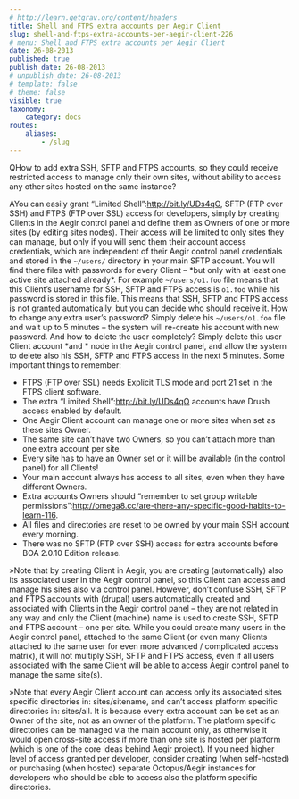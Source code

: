 ```yaml
---
# http://learn.getgrav.org/content/headers
title: Shell and FTPS extra accounts per Aegir Client
slug: shell-and-ftps-extra-accounts-per-aegir-client-226
# menu: Shell and FTPS extra accounts per Aegir Client
date: 26-08-2013
published: true
publish_date: 26-08-2013
# unpublish_date: 26-08-2013
# template: false
# theme: false
visible: true
taxonomy:
    category: docs
routes:
    aliases:
        - /slug
---
```


<a name="extra-q"></a>

QHow to add extra SSH, SFTP and FTPS accounts, so they could receive restricted access to manage only their own sites, without ability to access any other sites hosted on the same instance?

<a name="extra-a"></a>

AYou can easily grant “Limited Shell”:http://bit.ly/UDs4qO, SFTP (FTP over SSH) and FTPS (FTP over SSL) access for developers, simply by creating Clients in the Aegir control panel and define them as Owners of one or more sites (by editing sites nodes). Their access will be limited to only sites they can manage, but only if you will send them their account access credentials, which are independent of their Aegir control panel credentials and stored in the `~/users/` directory in your main SFTP account. You will find there files with passwords for every Client – \*but only with at least one active site attached already\*. For example `~/users/o1.foo` file means that this Client’s username for SSH, SFTP and FTPS access is `o1.foo` while his password is stored in this file. This means that SSH, SFTP and FTPS access is not granted automatically, but you can decide who should receive it. How to change any extra user’s password? Simply delete his `~/users/o1.foo` file and wait up to 5 minutes – the system will re-create his account with new password. And how to delete the user completely? Simply delete this user Client account \*and * node in the Aegir control panel, and allow the system to delete also his SSH, SFTP and FTPS access in the next 5 minutes. Some important things to remember:

 * FTPS (FTP over SSL) needs Explicit TLS mode and port 21 set in the FTPS client software.  
 * The extra “Limited Shell”:http://bit.ly/UDs4qO accounts have Drush access enabled by default.  
 * One Aegir Client account can manage one or more sites when set as these sites Owner.  
 * The same site can’t have two Owners, so you can’t attach more than one extra account per site.  
 * Every site has to have an Owner set or it will be available (in the control panel) for all Clients!  
 * Your main account always has access to all sites, even when they have different Owners.  
 * Extra accounts Owners should “remember to set group writable permissions”:http://omega8.cc/are-there-any-specific-good-habits-to-learn-116.  
 * All files and directories are reset to be owned by your main SSH account every morning.  
 * There was no SFTP (FTP over SSH) access for extra accounts before BOA 2.0.10 Edition release.

<a name="extra-a"></a>

»Note that by creating Client in Aegir, you are creating (automatically) also its associated user in the Aegir control panel, so this Client can access and manage his sites also via control panel. However, don’t confuse SSH, SFTP and FTPS accounts with (drupal) users automatically created and associated with Clients in the Aegir control panel – they are not related in any way and only the Client (machine) name is used to create SSH, SFTP and FTPS account – one per site. While you could create many users in the Aegir control panel, attached to the same Client (or even many Clients attached to the same user for even more advanced / complicated access matrix), it will not multiply SSH, SFTP and FTPS access, even if all users associated with the same Client will be able to access Aegir control panel to manage the same site(s).

<a name="extra-a"></a>

»Note that every Aegir Client account can access only its associated sites specific directories in: sites/sitename, and can’t access platform specific directories in: sites/all. It is because every extra account can be set as an Owner of the site, not as an owner of the platform. The platform specific directories can be managed via the main account only, as otherwise it would open cross-site access if more than one site is hosted per platform (which is one of the core ideas behind Aegir project). If you need higher level of access granted per developer, consider creating (when self-hosted) or purchasing (when hosted) separate Octopus/Aegir instances for developers who should be able to access also the platform specific directories.